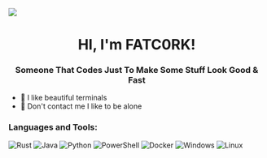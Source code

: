 ![](https://avatars.githubusercontent.com/u/82945217?v=4)
<h1 align="center">HI, I'm FATC0RK!</h1>

<h3 align="center">Someone That Codes Just To Make Some Stuff Look Good & Fast</h3>

- 🎨 I like beautiful terminals 
- 🚫 Don't contact me I like to be alone

<h3 align="left">Languages and Tools:</h3>

![Rust](https://img.shields.io/badge/rust-%23000000.svg?style=for-the-badge&logo=rust&logoColor=white)
![Java](https://img.shields.io/badge/java-%23ED8B00.svg?style=for-the-badge&logo=openjdk&logoColor=white)
![Python](https://img.shields.io/badge/Python-14354C?style=for-the-badge&logo=python&logoColor=white)
![PowerShell](https://img.shields.io/badge/PowerShell-%235391FE.svg?style=for-the-badge&logo=powershell&logoColor=white)
![Docker](https://img.shields.io/badge/Docker-2CA5E0?style=for-the-badge&logo=docker&logoColor=white)
![Windows](https://img.shields.io/badge/Windows-0078D6?style=for-the-badge&logo=windows&logoColor=white)
![Linux](https://img.shields.io/badge/Linux-FCC624?style=for-the-badge&logo=linux&logoColor=black)
